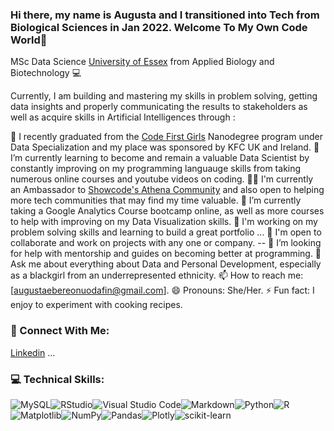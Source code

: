 ### Hi there, my name is Augusta and I transitioned into Tech from Biological Sciences in Jan 2022. Welcome To My Own Code World👋


MSc Data Science [University of Essex](https://www.essex.ac.uk/) from Applied Biology and Biotechnology 💻 

Currently, I am building and mastering my skills in problem solving, getting data insights and properly communicating the results to stakeholders as well as acquire skills in Artificial Intelligences through :

🔭 I recently graduated from the [Code First Girls](https://codefirstgirls.com) Nanodegree program under Data Specialization and my place was sponsored by KFC UK and Ireland.
🌱 I’m currently learning to become and remain a valuable Data Scientist by constantly improving on my programming languauge skills from taking numerous online courses and youtube videos on coding.
💃🏽 I'm currently an Ambassador to [Showcode's Athena Community](https://showcode.io/) and also open to helping more tech communities that may find my time valuable.
📜 I’m currently taking a Google Analytics Course bootcamp online, as well as more courses to help with improving on my Data Visualization skills.
📜 I'm working on my problem solving skills and learning to build a great portfolio ...
👭 I'm open to collaborate and work on projects with any one or company. -- 🤔 I’m looking for help with mentorship and guides on becoming better at programming.
💬 Ask me about everything about Data and Personal Development, especially as a blackgirl from an underrepresented ethnicity. 
📫 How to reach me: [augustaebereonuodafin@gmail.com].
😄 Pronouns: She/Her.
⚡ Fun fact: I enjoy to experiment with cooking recipes.



### 🤝 Connect With Me:
[Linkedin](https://linkedin.com/in/augustaebereonuodafin/) ...

### 💻 Technical Skills:
![MySQL](https://img.shields.io/badge/mysql-%2300f.svg?style=for-the-badge&logo=mysql&logoColor=white)![RStudio](https://img.shields.io/badge/RStudio-4285F4?style=for-the-badge&logo=rstudio&logoColor=white)![Visual Studio Code](https://img.shields.io/badge/Visual%20Studio%20Code-0078d7.svg?style=for-the-badge&logo=visual-studio-code&logoColor=white)![Markdown](https://img.shields.io/badge/markdown-%23000000.svg?style=for-the-badge&logo=markdown&logoColor=white)![Python](https://img.shields.io/badge/python-3670A0?style=for-the-badge&logo=python&logoColor=ffdd54)![R](https://img.shields.io/badge/r-%23276DC3.svg?style=for-the-badge&logo=r&logoColor=white)![Matplotlib](https://img.shields.io/badge/Matplotlib-%23ffffff.svg?style=for-the-badge&logo=Matplotlib&logoColor=black)![NumPy](https://img.shields.io/badge/numpy-%23013243.svg?style=for-the-badge&logo=numpy&logoColor=white)![Pandas](https://img.shields.io/badge/pandas-%23150458.svg?style=for-the-badge&logo=pandas&logoColor=white)![Plotly](https://img.shields.io/badge/Plotly-%233F4F75.svg?style=for-the-badge&logo=plotly&logoColor=white)![scikit-learn](https://img.shields.io/badge/scikit--learn-%23F7931E.svg?style=for-the-badge&logo=scikit-learn&logoColor=white)





